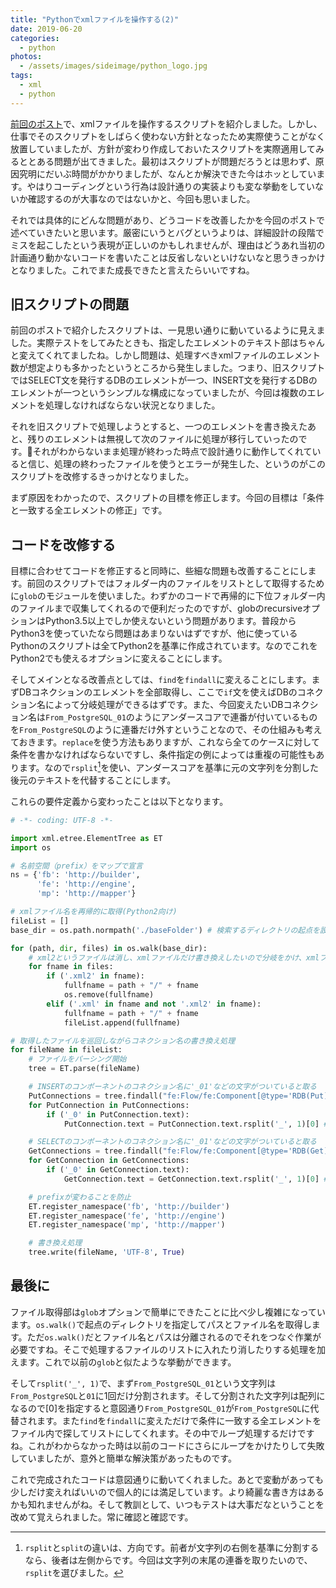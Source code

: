 ```yaml
---
title: "Pythonでxmlファイルを操作する(2)"
date: 2019-06-20
categories: 
  - python
photos:
  - /assets/images/sideimage/python_logo.jpg
tags:
  - xml
  - python
---
```


[前回のポスト](../../../06/09/python-xml-modifier1)で、xmlファイルを操作するスクリプトを紹介しました。しかし、仕事でそのスクリプトをしばらく使わない方針となったため実際使うことがなく放置していましたが、方針が変わり作成しておいたスクリプトを実際適用してみるととある問題が出てきました。最初はスクリプトが問題だろうとは思わず、原因究明にだいぶ時間がかかりましたが、なんとか解決できた今はホッとしています。やはりコーディングという行為は設計通りの実装よりも変な挙動をしていないか確認するのが大事なのではないかと、今回も思いました。

それでは具体的にどんな問題があり、どうコードを改善したかを今回のポストで述べていきたいと思います。厳密にいうとバグというよりは、詳細設計の段階でミスを起こしたという表現が正しいのかもしれませんが、理由はどうあれ当初の計画通り動かないコードを書いたことは反省しないといけないなと思うきっかけとなりました。これでまた成長できたと言えたらいいですね。

## 旧スクリプトの問題

前回のポストで紹介したスクリプトは、一見思い通りに動いているように見えました。実際テストをしてみたときも、指定したエレメントのテキスト部はちゃんと変えてくれてましたね。しかし問題は、処理すべきxmlファイルのエレメント数が想定よりも多かったというところから発生しました。つまり、旧スクリプトではSELECT文を発行するDBのエレメントが一つ、INSERT文を発行するDBのエレメントが一つというシンプルな構成になっていましたが、今回は複数のエレメントを処理しなければならない状況となりました。

それを旧スクリプトで処理しようとすると、一つのエレメントを書き換えたあと、残りのエレメントは無視して次のファイルに処理が移行していったのです。それがわからないまま処理が終わった時点で設計通りに動作してくれていると信じ、処理の終わったファイルを使うとエラーが発生した、というのがこのスクリプトを改修するきっかけとなりました。

まず原因をわかったので、スクリプトの目標を修正します。今回の目標は「条件と一致する全エレメントの修正」です。

## コードを改修する

目標に合わせてコードを修正すると同時に、些細な問題も改善することにします。前回のスクリプトではフォルダー内のファイルをリストとして取得するために`glob`のモジュールを使いました。わずかのコードで再帰的に下位フォルダー内のファイルまで収集してくれるので便利だったのですが、globのrecursiveオプションはPython3.5以上でしか使えないという問題があります。普段からPython3を使っていたなら問題はあまりないはずですが、他に使っているPythonのスクリプトは全てPython2を基準に作成されています。なのでこれをPython2でも使えるオプションに変えることにします。

そしてメインとなる改善点としては、`find`を`findall`に変えることにします。まずDBコネクションのエレメントを全部取得し、ここで`if`文を使えばDBのコネクション名によって分岐処理ができるはずです。また、今回変えたいDBコネクション名は`From_PostgreSQL_01`のようにアンダースコアで連番が付いているものを`From_PostgreSQL`のように連番だけ外すということなので、その仕組みも考えておきます。`replace`を使う方法もありますが、これなら全てのケースに対して条件を書かなければならないですし、条件指定の例によっては重複の可能性もあります。なので`rsplit`[^1]を使い、アンダースコアを基準に元の文字列を分割した後元のテキストを代替することにします。

これらの要件定義から変わったことは以下となります。

```python
# -*- coding: UTF-8 -*-

import xml.etree.ElementTree as ET
import os

# 名前空間（prefix）をマップで宣言
ns = {'fb': 'http://builder',
      'fe': 'http://engine',
      'mp': 'http://mapper'}

# xmlファイル名を再帰的に取得(Python2向け)
fileList = []
base_dir = os.path.normpath('./baseFolder') # 検索するディレクトリの起点を設定

for (path, dir, files) in os.walk(base_dir):
    # xml2というファイルは消し、xmlファイルだけ書き換えしたいので分岐をかけ、xmlファイルだけをリスト化する
    for fname in files:
        if ('.xml2' in fname):
            fullfname = path + "/" + fname
            os.remove(fullfname)
        elif ('.xml' in fname and not '.xml2' in fname):
            fullfname = path + "/" + fname
            fileList.append(fullfname)

# 取得したファイルを巡回しながらコネクション名の書き換え処理
for fileName in fileList:
    # ファイルをパーシング開始
    tree = ET.parse(fileName)

    # INSERTのコンポーネントのコネクション名に'_01'などの文字がついていると取る
    PutConnections = tree.findall("fe:Flow/fe:Component[@type='RDB(Put)']/fe:Property[@name='Connection']", ns)
    for PutConnection in PutConnections:
        if ('_0' in PutConnection.text):
            PutConnection.text = PutConnection.text.rsplit('_', 1)[0] # rsplitで分割し、その結果物を元のテキストに入れる

    # SELECTのコンポーネントのコネクション名に'_01'などの文字がついていると取る
    GetConnections = tree.findall("fe:Flow/fe:Component[@type='RDB(Get)']/fe:Property[@name='Connection']", ns)
    for GetConnection in GetConnections:
        if ('_0' in GetConnection.text):
            GetConnection.text = GetConnection.text.rsplit('_', 1)[0] # rsplitで分割し、その結果物を元のテキストに入れる

    # prefixが変わることを防止
    ET.register_namespace('fb', 'http://builder')
    ET.register_namespace('fe', 'http://engine')
    ET.register_namespace('mp', 'http://mapper')

    # 書き換え処理
    tree.write(fileName, 'UTF-8', True)
```

## 最後に

ファイル取得部は`glob`オプションで簡単にできたことに比べ少し複雑になっています。`os.walk()`で起点のディレクトリを指定してパスとファイル名を取得します。ただ`os.walk()`だとファイル名とパスは分離されるのでそれをつなぐ作業が必要ですね。そこで処理するファイルのリストに入れたり消したりする処理を加えます。これで以前の`glob`と似たような挙動ができます。

そして`rsplit('_', 1)`で、まず`From_PostgreSQL_01`という文字列は`From_PostgreSQL`と`01`に1回だけ分割されます。そして分割された文字列は配列になるので[0]を指定すると意図通り`From_PostgreSQL_01`が`From_PostgreSQL`に代替されます。また`find`を`findall`に変えただけで条件に一致する全エレメントをファイル内で探してリストにしてくれます。その中でループ処理するだけですね。これがわからなかった時は以前のコードにさらにループをかけたりして失敗していましたが、意外と簡単な解決策があったものです。

これで完成されたコードは意図通りに動いてくれました。あとで変動があっても少しだけ変えればいいので個人的には満足しています。より綺麗な書き方はあるかも知れませんがね。そして教訓として、いつもテストは大事だなということを改めて覚えられました。常に確認と確認です。

[^1]: `rsplit`と`split`の違いは、方向です。前者が文字列の右側を基準に分割するなら、後者は左側からです。今回は文字列の末尾の連番を取りたいので、`rsplit`を選びました。
